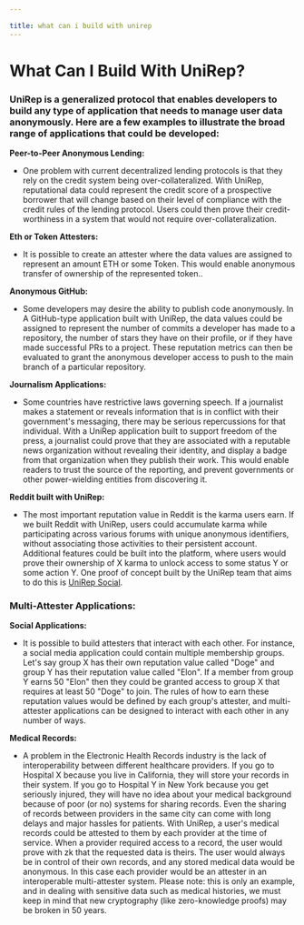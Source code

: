 ```yaml
---

title: what can i build with unirep
---
```


# What Can I Build With UniRep?

### UniRep is a generalized protocol that enables developers to build any type of application that needs to manage user data anonymously. Here are a few examples to illustrate the broad range of applications that could be developed:

**Peer-to-Peer Anonymous Lending:**
 - One problem with current decentralized lending protocols is that they rely on the credit system being over-collateralized. With UniRep, reputational data could represent the credit score of a prospective borrower that will change based on their level of compliance with the credit rules of the lending protocol. Users could then prove their credit-worthiness in a system that would not require over-collateralization.

**Eth or Token Attesters:**
- It is possible to create an attester where the data values are assigned to represent an amount ETH or some Token. This would enable anonymous transfer of ownership of the represented token.. 

**Anonymous GitHub:**
- Some developers may desire the ability to publish code anonymously. In A GitHub-type application built with UniRep, the data values could be assigned to represent the number of commits a developer has made to a repository, the number of stars they have on their profile, or if they have made successful PRs to a project. These reputation metrics can then be evaluated to grant the anonymous developer access to push to the main branch of a particular repository.

**Journalism Applications:**
- Some countries have restrictive laws governing speech. If a journalist makes a statement or reveals information that is in conflict with their government's messaging, there may be serious repercussions for that individual. With a UniRep application built to support freedom of the press, a journalist could prove that they are associated with a reputable news organization without revealing their identity, and display a badge from that organization when they publish their work. This would enable readers to trust the source of the reporting, and prevent governments or other power-wielding entities from discovering it.

**Reddit built with UniRep:**
- The most important reputation value in Reddit is the karma users earn. If we built Reddit with UniRep, users could accumulate karma while participating across various forums with unique anonymous identifiers, without associating those activities to their persistent account. Additional features could be built into the platform, where users would prove their ownership of X karma to unlock access to some status Y or some action Y. One proof of concept built by the UniRep team that aims to do this is [UniRep Social](https://about.unirep.social/goodbye/).

### Multi-Attester Applications:
**Social Applications:**
- It is possible to build attesters that interact with each other. For instance, a social media application could contain multiple membership groups. Let's say group X has their own reputation value called "Doge" and group Y has their reputation value called "Elon". If a member from group Y earns 50 "Elon" then they could be granted access to group X that requires at least 50 "Doge" to join. The rules of how to earn these reputation values would be defined by each group's attester, and multi-attester applications can be designed to interact with each other in any number of ways.

**Medical Records:**
- A problem in the Electronic Health Records industry is the lack of interoperability between different healthcare providers. If you go to Hospital X because you live in California, they will store your records in their system. If you go to Hospital Y in New York because you get seriously injured, they will have no idea about your medical background because of poor (or no) systems for sharing records. Even the sharing of records between providers in the same city can come with long delays and major hassles for patients. With UniRep, a user's medical records could be attested to them by each provider at the time of service. When a provider required access to a record, the user would prove with zk that the requested data is theirs. The user would always be in control of their own records, and any stored medical data would be anonymous. In this case each provider would be an attester in an interoperable multi-attester system. Please note: this is only an example, and in dealing with sensitive data such as medical histories, we must keep in mind that new cryptography (like zero-knowledge proofs) may be broken in 50 years.

